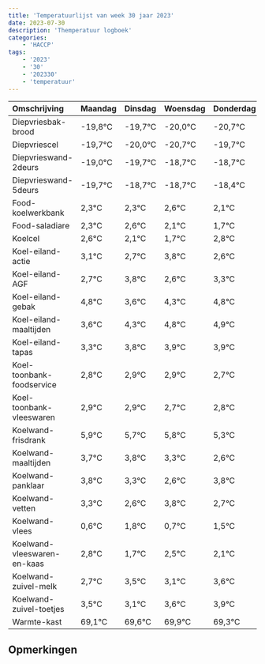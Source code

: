 ```yaml
---
title: 'Temperatuurlijst van week 30 jaar 2023'
date: 2023-07-30
description: 'Themperatuur logboek'
categories:
    - 'HACCP'
tags:
    - '2023'
    - '30'
    - '202330'
    - 'temperatuur'
---
```

|Omschrijving|Maandag|Dinsdag|Woensdag|Donderdag|Vrijdag|Zaterdag|Zondag|
|:---|:---|:---|:---|:---|:---|:---|:---|
|Diepvriesbak-brood|-19,8°C|-19,7°C|-20,0°C|-20,7°C|-19,7°C|-19,7°C|-19,4°C|
|Diepvriescel|-19,7°C|-20,0°C|-20,7°C|-19,7°C|-19,7°C|-19,4°C|-19,9°C|
|Diepvrieswand-2deurs|-19,0°C|-19,7°C|-18,7°C|-18,7°C|-18,4°C|-18,9°C|-19,3°C|
|Diepvrieswand-5deurs|-19,7°C|-18,7°C|-18,7°C|-18,4°C|-18,9°C|-19,3°C|-18,2°C|
|Food-koelwerkbank|2,3°C|2,3°C|2,6°C|2,1°C|1,7°C|2,8°C|1,6°C|
|Food-saladiare|2,3°C|2,6°C|2,1°C|1,7°C|2,8°C|1,6°C|2,3°C|
|Koelcel|2,6°C|2,1°C|1,7°C|2,8°C|1,6°C|2,3°C|2,8°C|
|Koel-eiland-actie|3,1°C|2,7°C|3,8°C|2,6°C|3,3°C|3,8°C|3,9°C|
|Koel-eiland-AGF|2,7°C|3,8°C|2,6°C|3,3°C|3,8°C|3,9°C|3,9°C|
|Koel-eiland-gebak|4,8°C|3,6°C|4,3°C|4,8°C|4,9°C|4,9°C|4,7°C|
|Koel-eiland-maaltijden|3,6°C|4,3°C|4,8°C|4,9°C|4,9°C|4,7°C|4,8°C|
|Koel-eiland-tapas|3,3°C|3,8°C|3,9°C|3,9°C|3,7°C|3,8°C|3,3°C|
|Koel-toonbank-foodservice|2,8°C|2,9°C|2,9°C|2,7°C|2,8°C|2,3°C|1,6°C|
|Koel-toonbank-vleeswaren|2,9°C|2,9°C|2,7°C|2,8°C|2,3°C|1,6°C|2,8°C|
|Koelwand-frisdrank|5,9°C|5,7°C|5,8°C|5,3°C|4,6°C|5,8°C|4,7°C|
|Koelwand-maaltijden|3,7°C|3,8°C|3,3°C|2,6°C|3,8°C|2,7°C|3,5°C|
|Koelwand-panklaar|3,8°C|3,3°C|2,6°C|3,8°C|2,7°C|3,5°C|3,1°C|
|Koelwand-vetten|3,3°C|2,6°C|3,8°C|2,7°C|3,5°C|3,1°C|3,6°C|
|Koelwand-vlees|0,6°C|1,8°C|0,7°C|1,5°C|1,1°C|1,6°C|1,9°C|
|Koelwand-vleeswaren-en-kaas|2,8°C|1,7°C|2,5°C|2,1°C|2,6°C|2,9°C|2,3°C|
|Koelwand-zuivel-melk|2,7°C|3,5°C|3,1°C|3,6°C|3,9°C|3,3°C|3,3°C|
|Koelwand-zuivel-toetjes|3,5°C|3,1°C|3,6°C|3,9°C|3,3°C|3,3°C|3,1°C|
|Warmte-kast|69,1°C|69,6°C|69,9°C|69,3°C|69,3°C|69,1°C|68,3°C|

## Opmerkingen


